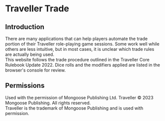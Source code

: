 # Traveller Trade

## Introduction
There are many applications that can help players automate the trade portion of their Traveller role-playing game sessions. Some work well while others are less intuitive, but in most cases, it is unclear which trade rules are actually being used.  
This website follows the trade procedure outlined in the Traveller Core Rulebook Update 2022. Dice rolls and the modifiers applied are listed in the browser's console for review.

## Permissions
Used with the permission of Mongoose Publishing Ltd. Traveller © 2023 Mongoose Publishing. All rights reserved.  
Traveller is the trademark of Mongoose Publishing and is used with permission.